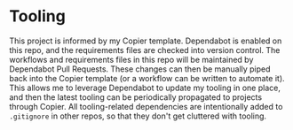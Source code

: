# Tooling

This project is informed by my Copier template. Dependabot is enabled on this repo, and the requirements files are checked into version control. The workflows and requirements files in this repo will be maintained by Dependabot Pull Requests. These changes can then be manually piped back into the Copier template (or a workflow can be written to automate it). This allows me to leverage Dependabot to update my tooling in one place, and then the latest tooling can be periodically propagated to projects through Copier. All tooling-related dependencies are intentionally added to `.gitignore` in other repos, so that they don't get cluttered with tooling.

